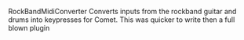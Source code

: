RockBandMidiConverter
Converts inputs from the rockband guitar and drums into keypresses for Comet. This was quicker to write then a full blown plugin
